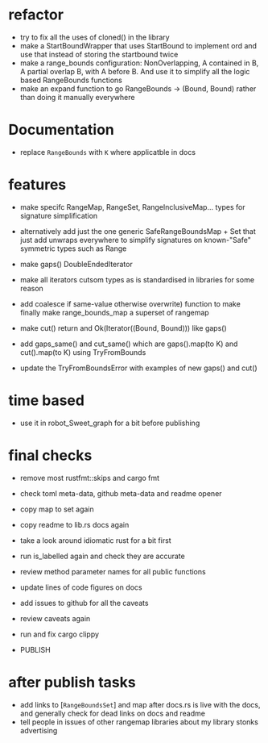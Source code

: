 # refactor

- try to fix all the uses of cloned() in the library
- make a StartBoundWrapper that uses StartBound to implement ord and
  use that instead of storing the startbound twice
- make a range_bounds configuration: NonOverlapping, A contained in B,
  A partial overlap B, with A before B. And use it to simplify all the
  logic based RangeBounds functions
- make an expand function to go RangeBounds -> (Bound, Bound) rather
  than doing it manually everywhere

# Documentation
- replace `RangeBounds` with `K` where applicatble in docs

# features

- make specifc RangeMap, RangeSet, RangeInclusiveMap... types for signature
  simplification
- alternatively add just the one generic SafeRangeBoundsMap + Set that
  just add unwraps everywhere to simplify signatures on known-"Safe"
  symmetric types such as Range

- make gaps() DoubleEndedIterator
- make all iterators cutsom types as is standardised in libraries for
  some reason

- add coalesce if same-value otherwise overwrite) function to make
  finally make range_bounds_map a superset of rangemap

- make cut() return and Ok(Iterator((Bound, Bound))) like gaps()
- add gaps_same() and cut_same() which are gaps().map(to K) and
  cut().map(to K) using TryFromBounds
- update the TryFromBoundsError with examples of new gaps() and cut()

# time based

- use it in robot_Sweet_graph for a bit before publishing

# final checks

- remove most rustfmt::skips and cargo fmt
- check toml meta-data, github meta-data and readme opener
- copy map to set again
- copy readme to lib.rs docs again
- take a look around idiomatic rust for a bit first
- run is_labelled again and check they are accurate
- review method parameter names for all public functions
- update lines of code figures on docs
- add issues to github for all the caveats
- review caveats again
- run and fix cargo clippy

- PUBLISH

# after publish tasks

- add links to [`RangeBoundsSet`] and map after docs.rs is live with
  the docs, and generally check for dead links on docs and readme
- tell people in issues of other rangemap libraries about my library
  stonks advertising
